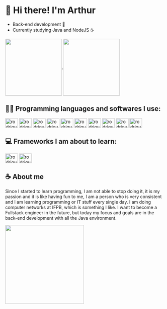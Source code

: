 <h1> 👋 Hi there! I'm Arthur </h1>

- Back-end development 🚀
- Currently studying Java and NodeJS ☕

<div>
  <a href="https://github.com/arthurrodrigues-dev/github-readme-stats">
    <img height=180em align="center" src="https://github-readme-stats.vercel.app/api?username=arthurrodrigues-dev&show_icons=true&theme=radical"/>
  </a>
  <a href="https://github.com/arthurrodrigues-dev/convoychat">
    <img height=180em align="center" src="https://github-readme-stats.vercel.app/api/top-langs?username=arthurrodrigues-dev&layout=compact&langs_count=8&theme=radical" />
  </a>
</div>

<h2> 👩‍💻 Programming languages and softwares I use: </h2>

<div style="display: inline-block">
  <img align="center" alt="rodrigues-java" height="30" width="40" src="https://cdn.jsdelivr.net/gh/devicons/devicon/icons/java/java-original.svg"/>
  <img align="center" alt="rodrigues-python" height="30" width="40" src="https://cdn.jsdelivr.net/gh/devicons/devicon/icons/python/python-original.svg" />       
  <img align="center" alt="rodrigues-javascript" height="30" width="40" src="https://cdn.jsdelivr.net/gh/devicons/devicon/icons/javascript/javascript-original.svg" />   
  <img align="center" alt="rodrigues-nodejs" height="30" width="40"  src="https://cdn.jsdelivr.net/gh/devicons/devicon/icons/nodejs/nodejs-original-wordmark.svg" />
  <img align="center" alt="rodrigues-html" height="30" width="40"  src="https://cdn.jsdelivr.net/gh/devicons/devicon/icons/html5/html5-original.svg"/>
  <img align="center" alt="rodrigues-css3" height="30" width="40"   src="https://cdn.jsdelivr.net/gh/devicons/devicon/icons/css3/css3-original.svg" />
  <img align="center" alt="rodrigues-mysql" height="30" width="40" src="https://cdn.jsdelivr.net/gh/devicons/devicon/icons/mysql/mysql-plain.svg" /> 
  <img align="center" alt="rodrigues-git" height="30" width="40" src="https://cdn.jsdelivr.net/gh/devicons/devicon/icons/git/git-original.svg" />  
  <img align="center" alt="rodrigues-linux" height="30" width="40" src="https://cdn.jsdelivr.net/gh/devicons/devicon/icons/linux/linux-original.svg" />  
  <img  align="center" alt="rodrigues-bash" height="30" width="40"  src="https://cdn.jsdelivr.net/gh/devicons/devicon/icons/bash/bash-plain.svg" />
</div>

<h2> 💻 Frameworks I am about to learn: </h2>

<div style="display: inline-block">
  
<img align="center" alt="rodrigues-spring" height="30" width="40" src="https://cdn.jsdelivr.net/gh/devicons/devicon/icons/spring/spring-original.svg" />
          
<img align="center" alt="rodrigues-angular" height="30" width="40" src="https://cdn.jsdelivr.net/gh/devicons/devicon/icons/angularjs/angularjs-plain.svg" />
          
</div

<div>
  <h2> ☕ About me </h2>
  <p>Since I started to learn programming, I am not able to stop doing it, it is my passion and it is like having fun to me, I am a person who is very consistent and I am learning programming or IT stuff every single day. I am doing computer networks at IFPB, which is something I like. I want to become a Fullstack engineer in the future, but today my focus and goals are in the back-end development with all the Java environment.</p>

  <img src="https://github.com/arthurrodrigues-dev/arthurrodrigues-dev/assets/117749096/0d119a57-7d5d-403f-898a-ccfae7afb4fe" width="250" height="250">

</div>

